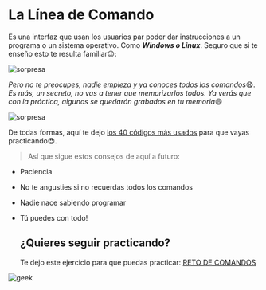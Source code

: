# La Línea de Comando

 Es una interfaz que usan los usuarios par poder dar instrucciones a un programa o un sistema operativo. Como ***Windows o Linux***. Seguro que si te enseño esto te resulta familiar:wink:: 

 ![sorpresa](https://edteam-media.s3.amazonaws.com/blogs/original/36bfb5e3-847b-49e8-a0e5-40a05ff46a2c.png)

*Pero no te preocupes, nadie empieza y ya conoces todos los comandos*:anguished:. *Es más, un secreto, no vas a tener que memorizarlos todos. Ya verás que con la práctica, algunos se quedarán grabados en tu memoria*:smile:

![sorpresa](https://cdn-icons-png.flaticon.com/256/4471/4471136.png)

De todas formas, aquí te dejo [los 40 códigos más usados](https://www.hostinger.es/tutoriales/linux-comandos) para que vayas practicando:heart_eyes:.

 > Así que sigue estos consejos de aquí a futuro: 
 - Paciencia
 - No te angusties si no recuerdas todos los comandos
 - Nadie nace sabiendo programar
 - Tú puedes con todo!

   ## ¿Quieres seguir practicando?
   Te dejo este ejercicio para que puedas practicar:
                        [RETO DE COMANDOS](https://cmdchallenge.com/#/copy_file)
                             

![geek](https://storage.googleapis.com/4geeks-academy-website/blog/2016/04/logo1-01-02.png)

   

